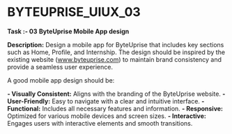 # BYTEUPRISE_UIUX_03
**Task :- 03**
**ByteUprise Mobile App design**

**Description:** Design a mobile app for ByteUprise that includes key sections such as Home, Profile, and Internship. 
The design should be inspired by the existing website (www.byteuprise.com) to maintain brand consistency and provide a seamless user experience.

A good mobile app design should be:

**- Visually Consistent:** Aligns with the branding of the ByteUprise website.
**- User-Friendly:** Easy to navigate with a clear and intuitive interface.
**- Functional:** Includes all necessary features and information.
**- Responsive:** Optimized for various mobile devices and screen sizes.
**- Interactive:** Engages users with interactive elements and smooth transitions.

